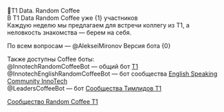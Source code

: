 🔵T1 Data\. Random Coffee   
В T1 Data Random Coffee уже {1} участников   
Каждую неделю мы предлагаем для встречи коллегу из T1, а неловкость знакомства — берем на себя\.

По всем вопросам — @AlekseiMironov
Версия бота {0}

Также доступны Coffee боты:  
@InnotechRandomCoffeeBot — общий бот [T1](https://t.me/t1career)  
@InnotechEnglishRandomCoffeeBot — бот сообщества [English Speaking Community InnoTech](https://t.me/+xCYqFfBRxTw3YTAy)  
@LeadersCoffeeBot — бот [Сообщества Тимлидов Т1](https://t.me/+a4rzetKxUY8xZWJi)

[Сообщество Random Coffee Т1](https://team.t1.ru/communities/3a0c2408-78fa-133f-9c52-7bd2d01fb221)  